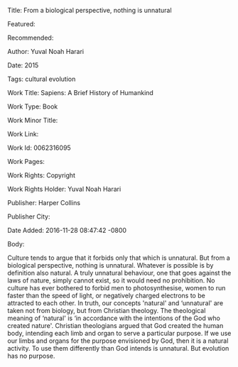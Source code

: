 Title: From a biological perspective, nothing is unnatural

Featured: 

Recommended: 

Author: Yuval Noah Harari

Date: 2015

Tags: cultural evolution

Work Title: Sapiens: A Brief History of Humankind

Work Type: Book

Work Minor Title:  

Work Link: 

Work Id:  0062316095

Work Pages:  

Work Rights:  Copyright

Work Rights Holder:  Yuval Noah Harari

Publisher:  Harper Collins

Publisher City:  

Date Added: 2016-11-28 08:47:42 -0800

Body:

Culture tends to argue that it forbids only that which is unnatural. But from a biological perspective, nothing is unnatural. Whatever is possible is by definition also natural. A truly unnatural behaviour, one that goes against the laws of nature, simply cannot exist, so it would need no prohibition. No culture has ever bothered to forbid men to photosynthesise, women to run faster than the speed of light, or negatively charged electrons to be attracted to each other. In truth, our concepts 'natural' and ‘unnatural' are taken not from biology, but from Christian theology. The theological meaning of ‘natural' is ‘in accordance with the intentions of the God who created nature'. Christian theologians argued that God created the human body, intending each limb and organ to serve a particular purpose. If we use our limbs and organs for the purpose envisioned by God, then it is a natural activity. To use them differently than God intends is unnatural. But evolution has no purpose.


